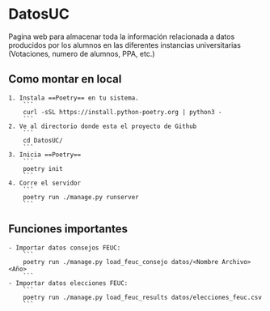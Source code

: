 # DatosUC

Pagina web para almacenar toda la información relacionada a datos producidos por los alumnos en las diferentes instancias universitarias (Votaciones, numero de alumnos, PPA, etc.)

## Como montar en local

    1. Instala ==Poetry== en tu sistema.
        ```
        curl -sSL https://install.python-poetry.org | python3 -
        ```
    2. Ve al directorio donde esta el proyecto de Github
        ```
        cd DatosUC/
        ```
    3. Inicia ==Poetry==
        ```
        poetry init
        ```
    4. Corre el servidor
        ```
        poetry run ./manage.py runserver
        ```

## Funciones importantes

    - Importar datos consejos FEUC:
        ```
        poetry run ./manage.py load_feuc_consejo datos/<Nombre Archivo> <Año>
        ```
    - Importar datos elecciones FEUC:
        ```
        poetry run ./manage.py load_feuc_results datos/elecciones_feuc.csv
        ```
